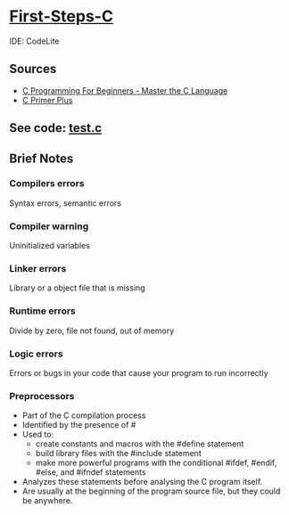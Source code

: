 # [First-Steps-C](https://github.com/asofcs/First-Steps-C/tree/main)

IDE: CodeLite

## Sources
- [C Programming For Beginners - Master the C Language](https://www.udemy.com/course/c-programming-for-beginners-/)
- [C Primer Plus](https://www.oreilly.com/library/view/c-primer-plus/9780133432398/)
## See code: [test.c](https://github.com/asofcs/First-Steps-C/blob/b1-introduction/src/test.c)
## Brief Notes
### Compilers errors
Syntax errors, semantic errors
### Compiler warning
Uninitialized variables
### Linker errors
Library or a object file that is missing
### Runtime errors
Divide by zero, file not found, out of memory
### Logic errors
Errors or bugs in your code that cause your program to run incorrectly
### Preprocessors
- Part of the C compilation process
- Identified by the presence of #
- Used to: 
	- create constants and macros with the #define statement
  - build library files with the #include statement
  - make more powerful programs with the conditional #ifdef, #endif, #else, and #ifndef statements
- Analyzes these statements before analysing the C program itself.
- Are usually at the beginning of the program source file, but they could be anywhere.
